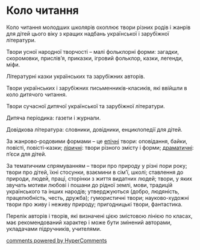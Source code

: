 <div id="hypercomments_widget" class="js-hypercomments-widget invisible"></div>

Коло читання 
=============================================
<p>Коло читання молодших школярів охоплює твори різних родів і жанрів для дітей цього віку з кращих надбань української і зарубіжної літератури.</p>
<p>Твори усної народної творчості – малі фольклорні форми: загадки, скоромовки, прислів’я, приказки, ігровий фольклор, казки, легенди, міфи.</p>
<p>Літературні казки українських та зарубіжних авторів.</p>
<p>Твори українських і зарубіжних письменників-класиків, які ввійшли в коло дитячого читання.</p>
<p>Твори сучасної дитячої української та зарубіжної літератури.</p>
<p>Дитяча періодика: газети і журнали.</p>
<p>Довідкова література: словники, довідники, енциклопедії для дітей.</p>
<p>За жанрово-родовими формами – це <u>епічні</u> твори: оповідання, байки, повісті, повісті-казки; <u>ліричні</u>: твори різного змісту і форми; <u>драматичні</u>: п’єси для дітей.</p>
<p>За тематичним спрямуванням – твори про природу у різні пори року; твори про дітей, їхні стосунки, взаємини в сім’ї, школі; ставлення до природи, людей, праці, сторінки з життя видатних людей; твори, у яких звучать мотиви любові і пошани до рідної землі, мови, традицій українського та інших народів; утверджуються (добро, людяність, працелюбність, честь, дружба); гумористичні твори; науково-художні твори про живу і неживу природу; пригодницькі твори, фантастика.</p>
<p>Перелік авторів і творів, які визначені цією змістовою лінією по класах, має рекомендований характер і може бути змінений авторами, укладачами підручників, учителями.</p>

<div class="js-hypercomments-container">
    <a href="http://hypercomments.com" class="hc-link" title="comments widget">comments powered by HyperComments</a>
</div>
